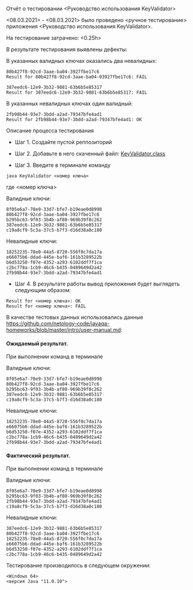 Отчёт о тестировании <Руководство использования KeyValidator>


<08.03.2021> - <08.03.2021> было проведено <ручное тестирование> приложения <Руководство использования KeyValidator>.

На тестирование затрачено: <0.25h>

В результате тестирования выявлены дефекты:

В указанных валидных ключах оказались два невалидных:

    80b427f8-92cd-3aae-ba04-3927fbe17c6
    Result for 80b427f8-92cd-3aae-ba04-03927fbe17c6: FAIL

    387eedc6-12e9-3b32-9881-63b6b5e85317
    Result for 387eedc6-12e9-3b32-9881-63b6b5e85317: FAIL

В указанных невалидных ключах один валидный:

    2fb98b44-93e7-3bdd-a2ad-79347bfe4ad1
    Result for 2fb98b44-93e7-3bdd-a2ad-79347bfe4ad1: OK

    



Описание процесса тестирования
* Шаг 1. Создайте пустой реппозиторий

* Шаг 2. Добавьте в него скаченный файл: 
[KeyValidator.class](https://github.com/netology-code/javaqa-homeworks/blob/master/intro/artifacts/KeyValidator.class)
* Шаг 3. Введите в терминале команду
```
java KeyValidator <номер ключа>
```
где <номер ключа>

Валидные ключи:

    8f05e6a7-70e9-33d7-bfe7-b19eae0d8998
    80b427f8-92cd-3aae-ba04-3927fbe17c6
    b295bc63-9f03-3b4b-af80-969b39f8c262
    387eedc6-12e9-3b32-9881-63b6b5e85317
    c19a8cf9-5c3a-37c5-b7f3-d16d38a0c180

Невалидные ключи:

    18252235-78e0-44a5-8720-556f0c7da17a
    e66075b6-ddad-445e-baf6-161b3289522b
    b6d53250-f07e-4352-a293-6102ddf7f1ca
    c2bc778a-1cb9-46c6-b435-0489649d2a42
    2fb98b44-93e7-3bdd-a2ad-79347bfe4ad1


* Шаг 4. В результате работы вывод приложения будет выглядеть следующим образом:

```
Result for <номер ключа>: OK
Result for <номер ключа>: FAIL
```



В качестве тестовых данных использовались данные <https://github.com/netology-code/javaqa-homeworks/blob/master/intro/user-manual.md>:

#### Ожидаемый результат. 
При выполнении команд в терминале

Валидные ключи:

    8f05e6a7-70e9-33d7-bfe7-b19eae0d8998
    80b427f8-92cd-3aae-ba04-3927fbe17c6
    b295bc63-9f03-3b4b-af80-969b39f8c262
    387eedc6-12e9-3b32-9881-63b6b5e85317
    c19a8cf9-5c3a-37c5-b7f3-d16d38a0c180

Невалидные ключи:

    18252235-78e0-44a5-8720-556f0c7da17a
    e66075b6-ddad-445e-baf6-161b3289522b
    b6d53250-f07e-4352-a293-6102ddf7f1ca
    c2bc778a-1cb9-46c6-b435-0489649d2a42
    2fb98b44-93e7-3bdd-a2ad-79347bfe4ad1


#### Фактический результат.
При выполнении команд в терминале

Валидные ключи:

    8f05e6a7-70e9-33d7-bfe7-b19eae0d8998
    b295bc63-9f03-3b4b-af80-969b39f8c262
    2fb98b44-93e7-3bdd-a2ad-79347bfe4ad1
    c19a8cf9-5c3a-37c5-b7f3-d16d38a0c180

Невалидные ключи:

    387eedc6-12e9-3b32-9881-63b6b5e85317
    80b427f8-92cd-3aae-ba04-3927fbe17c6 
    18252235-78e0-44a5-8720-556f0c7da17a
    e66075b6-ddad-445e-baf6-161b3289522b
    b6d53250-f07e-4352-a293-6102ddf7f1ca
    c2bc778a-1cb9-46c6-b435-0489649d2a42
    


Тестирование производилось в следующем окружении:

    <Windows 64>
    <версия Java "11.0.10">
    
